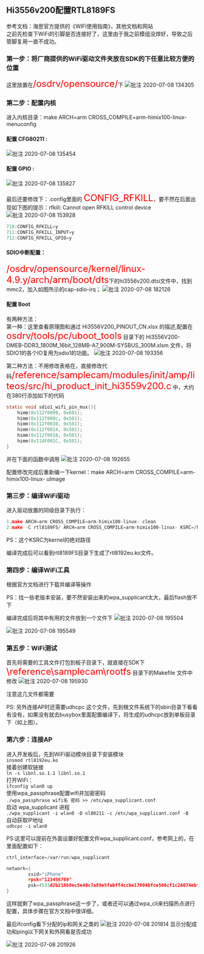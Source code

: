 ## Hi3556v200配置RTL8189FS

参考文档：海思官方提供的《WIFI使用指南》，其他文档和网站<br/>
之前先检查下WiFi的引脚是否连接好了，这里由于我之前模组没焊好，导致之后管脚复用一直不成功。

### 第一步：将厂商提供的WiFi驱动文件夹放在SDK的下任意比较方便的位置

这里放置在<font size=5 color=red>/osdrv/opensource/</font>下
![批注 2020-07-08 134305](https://tva4.sinaimg.cn/mw690/006p97Wqgy1ggjihxffv8j30j305v0sx.jpg)

### 第二步：配置内核

进入内核目录：make ARCH=arm CROSS_COMPILE=arm-himix100-linux- menuconfig

#### 配置 CFG80211 :
![批注 2020-07-08 135454](https://tvax2.sinaimg.cn/mw690/006p97Wqgy1ggjittqj0vj30nj09nwf9.jpg)

#### 配置 GPIO :
![批注 2020-07-08 135827](https://tva2.sinaimg.cn/mw690/006p97Wqgy1ggjixk8hc6j30j40a7755.jpg)

最后还要修改下：.config里面的 <font size=5 color =red>CONFIG_RFKILL</font>，要不然在后面出现如下图的提示：rfkill: Cannot open RFKILL control device 
![批注 2020-07-08 153928](https://tva2.sinaimg.cn/mw690/006p97Wqgy1ggjsvecvcej30kc024wed.jpg)
```c
710:CONFIG_RFKILL=y
711:CONFIG_RFKILL_INPUT=y
712:CONFIG_RFKILL_GPIO=y
```

#### SDIO中断配置：<br/>
 <font size=5 color =red>/osdrv/opensource/kernel/linux-4.9.y/arch/arm/boot/dts</font>下的hi3556v200.dtsi文件中，找到mmc2，加入如图所示的cap-sdio-irq；
![批注 2020-07-08 182126](https://tvax3.sinaimg.cn/mw690/006p97Wqgy1ggjso6ygpuj30ph0f1q43.jpg)


#### 配置 Boot

有两种方法：<br/>
第一种：这里查看原理图和通过 Hi3556V200_PINOUT_CN.xlsx 的描述,配置在 <font size=5 color =red>osdrv/tools/pc/uboot_tools</font> 目录下的 Hi3556V200-DMEB-DDR3_1800M_16bit_128MB-A7_900M-SYSBUS_300M.xlsm 文件，将SDIO1的各个IO复用为sdio1的功能。
![批注 2020-07-08 193356](https://tvax4.sinaimg.cn/mw690/006p97Wqgy1ggjsmrb1ebj30qy06274n.jpg)

第二种方法：不用修改表格在，直接修改代码<font size=5 color =red>/reference/samplecam/modules/init/amp/liteos/src/hi_product_init_hi3559v200.c</font> 中，大约在380行添加如下的代码
```c
static void sdio1_wifi_pin_mux(){
	himm(0x112f0008, 0x681);
	himm(0x112f000c, 0x581);
	himm(0x112f0010, 0x581);
	himm(0x112f0014, 0x581);
	himm(0x112f0018, 0x581);
	himm(0x114F001C, 0x581);
}
```
并在下面的函数中调用
![批注 2020-07-08 192655](https://tva2.sinaimg.cn/mw690/006p97Wqgy1ggjsseawnkj30kv0ffab5.jpg)

配置修改完成后重新编一下kernel：make ARCH=arm CROSS_COMPILE=arm-himix100-linux- uImage

### 第三步：编译WiFi驱动
进入驱动放置的同级目录下执行：
```c
1.make ARCH=arm CROSS_COMPILE=arm-himix100-linux- clean
2.make -C rtl8189FS/ ARCH=arm CROSS_COMPILE=arm-himix100-linux- KSRC=/home/*****/usbcam_hi3556v200_imx335/osdrv/opensource/kernel/linux-4.9.y/
```
PS：这个KSRC为kernel的绝对路径

编译完成后可以看到rtl8189FS目录下生成了rtl8192eu.ko文件。

### 第四步：编译WiFi工具

根据官方文档进行下载并编译等操作

PS：找一些老版本安装，要不然安装出来的wpa_supplicant太大，最后flash放不下

编译完成后将其中有用的文件放到一个文件下
![批注 2020-07-08 195504](https://tva2.sinaimg.cn/mw690/006p97Wqgy1ggjt8jf3bfj30mz05xglr.jpg)

![批注 2020-07-08 195549](https://tvax2.sinaimg.cn/mw690/006p97Wqgy1ggjt9dni06j30n50753ys.jpg)

### 第五步：WiFi测试

首先将需要的工具文件打包到板子目录下，就直接在SDK下 <font size=5 color =red>\reference\samplecam\rootfs</font> 目录下的Makefile 文件中修改
![批注 2020-07-08 195930](https://tvax3.sinaimg.cn/mw690/006p97Wqgy1ggjtd56t33j31d80j20vf.jpg)

注意这几文件都需要

PS: 另外连接AP时还需要udhcpc 这个文件，先到根文件系统下的sbin目录下看看有没有，如果没有就去busybox里面配置编译下，将生成的udhcpc放到单板目录下（如上图）。

### 第六步：连接AP

进入开发板后，先到WiFi驱动模块目录下安装模块<br/>
`insmod rtl8192eu.ko`<br/>
接着创建软链接<br/>
`ln -s libnl.so.1.1 libnl.so.1`<br/>
打开WiFi：<br/>
`ifconfig wlan0 up`<br/>
使用wpa_passphrase配置wifi并加密密码<br/>
`./wpa_passphrase wifi名 密码 >> /etc/wpa_supplicant.conf`<br/>
启动 wpa_supplicant 进程<br/>
`./wpa_supplicant -i wlan0 -D nl80211 -c /etc/wpa_supplicant.conf -B`<br/>
自动获取IP地址<br/>
`udhcpc -i wlan0`

PS:这里可以提前在外面设置好配置文件wpa_supplicant.conf，参考网上的，在里面配置如下：
```c
ctrl_interface=/var/run/wpa_supplicant

network={
        ssid="iPhone"
        #psk="123456789"
        psk=4533d2b21868ec5e40c7a89e5fabff4ccbe17804bfce566cf1c26074ebf77591
}
```
这样就剩了wpa_passphrase这一步了，或者还可以通过wpa_cli来扫描热点进行配置，具体步骤在官方文档中很详细。



最后ifconfig看下分配的ip和网关之类的
![批注 2020-07-08 201814](https://tva1.sinaimg.cn/mw690/006p97Wqgy1ggjtwlyzvhj30jl04vglt.jpg)
显示分配成功和ping以下网关和外网看是否成功

![批注 2020-07-08 201926](https://tvax2.sinaimg.cn/mw690/006p97Wqgy1ggjtxva1nuj30gl061glw.jpg)






